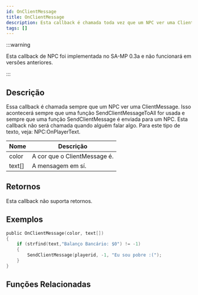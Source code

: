 ```yaml
---
id: OnClientMessage
title: OnClientMessage
description: Esta callback é chamada toda vez que um NPC ver uma ClientMessage.
tags: []
---
```


:::warning

Esta callback de NPC foi implementada no SA-MP 0.3a e não funcionará em versões anteriores.

:::

## Descrição

Essa callback é chamada sempre que um NPC ver uma ClientMessage. Isso acontecerá sempre que uma função SendClientMessageToAll for usada e sempre que uma função SendClientMessage é enviada para um NPC. Esta callback não será chamada quando alguém falar algo. Para este tipo de texto, veja: NPC:OnPlayerText.

| Nome   | Descrição                    |
| ------ | ---------------------------- |
| color  | A cor que o ClientMessage é. |
| text[] | A mensagem em sí.            |

## Retornos

Esta callback não suporta retornos.

## Exemplos

```c
public OnClientMessage(color, text[])
{
    if (strfind(text,"Balanço Bancário: $0") != -1)
    {
        SendClientMessage(playerid, -1, "Eu sou pobre :(");
    }
}
```

## Funções Relacionadas
